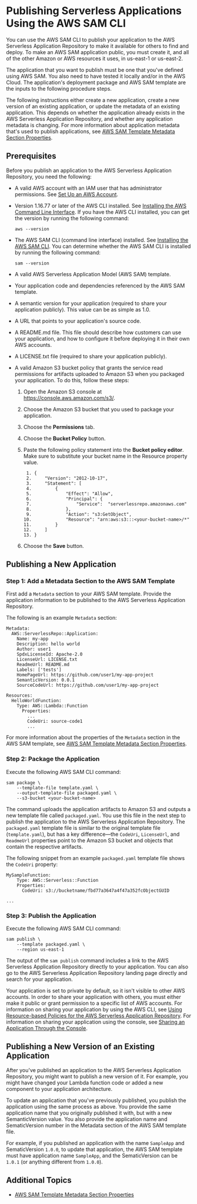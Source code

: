 # Publishing Serverless Applications Using the AWS SAM CLI<a name="serverless-sam-template-publishing-applications"></a>

You can use the AWS SAM CLI to publish your application to the AWS Serverless Application Repository to make it available for others to find and deploy\. To make an AWS SAM application public, you must create it, and all of the other Amazon or AWS resources it uses, in us\-east\-1 or us\-east\-2\.

The application that you want to publish must be one that you've defined using AWS SAM\. You also need to have tested it locally and/or in the AWS Cloud\. The application's deployment package and AWS SAM template are the inputs to the following procedure steps\.

The following instructions either create a new application, create a new version of an existing application, or update the metadata of an existing application\. This depends on whether the application already exists in the AWS Serverless Application Repository, and whether any application metadata is changing\. For more information about application metadata that's used to publish applications, see [AWS SAM Template Metadata Section Properties](serverless-sam-template-publishing-applications-metadata-properties.md)\.

## Prerequisites<a name="serverless-sam-template-publishing-applications-prerequisites"></a>

Before you publish an application to the AWS Serverless Application Repository, you need the following:
+ A valid AWS account with an IAM user that has administrator permissions\. See [Set Up an AWS Account](https://docs.aws.amazon.com/lambda/latest/dg/setup.html)\.
+ Version 1\.16\.77 or later of the AWS CLI installed\. See [Installing the AWS Command Line Interface](https://docs.aws.amazon.com/cli/latest/userguide/cli-chap-install.html)\. If you have the AWS CLI installed, you can get the version by running the following command:

  ```
  aws --version
  ```
+ The AWS SAM CLI \(command line interface\) installed\. See [Installing the AWS SAM CLI](https://docs.aws.amazon.com/serverless-application-model/latest/developerguide/serverless-sam-cli-install.html)\. You can determine whether the AWS SAM CLI is installed by running the following command:

  ```
  sam --version
  ```
+ A valid AWS Serverless Application Model \(AWS SAM\) template\.
+ Your application code and dependencies referenced by the AWS SAM template\.
+ A semantic version for your application \(required to share your application publicly\)\. This value can be as simple as 1\.0\.
+ A URL that points to your application's source code\.
+ A README\.md file\. This file should describe how customers can use your application, and how to configure it before deploying it in their own AWS accounts\. 
+ A LICENSE\.txt file \(required to share your application publicly\)\.
+ A valid Amazon S3 bucket policy that grants the service read permissions for artifacts uploaded to Amazon S3 when you packaged your application\. To do this, follow these steps:

  1. Open the Amazon S3 console at [https://console\.aws\.amazon\.com/s3/](https://console.aws.amazon.com/s3/)\.

  1. Choose the Amazon S3 bucket that you used to package your application\.

  1. Choose the **Permissions** tab\.

  1. Choose the **Bucket Policy** button\.

  1. Paste the following policy statement into the **Bucket policy editor**\. Make sure to substitute your bucket name in the Resource property value\.

     ```
      1. {
      2.     "Version": "2012-10-17",
      3.     "Statement": [
      4.         {
      5.             "Effect": "Allow",
      6.             "Principal": {
      7.                 "Service":  "serverlessrepo.amazonaws.com"
      8.             },
      9.             "Action": "s3:GetObject",
     10.             "Resource": "arn:aws:s3:::<your-bucket-name>/*"
     11.         }
     12.     ]
     13. }
     ```

  1. Choose the **Save** button\.

## Publishing a New Application<a name="serverless-sam-template-publishing-applications-new-app"></a>

### Step 1: Add a Metadata Section to the AWS SAM Template<a name="serverless-sam-template-publishing-applications-step1"></a>

First add a `Metadata` section to your AWS SAM template\. Provide the application information to be published to the AWS Serverless Application Repository\.

The following is an example `Metadata` section:

```
Metadata:
  AWS::ServerlessRepo::Application:
    Name: my-app
    Description: hello world
    Author: user1
    SpdxLicenseId: Apache-2.0
    LicenseUrl: LICENSE.txt
    ReadmeUrl: README.md
    Labels: ['tests']
    HomePageUrl: https://github.com/user1/my-app-project
    SemanticVersion: 0.0.1
    SourceCodeUrl: https://github.com/user1/my-app-project

Resources:
  HelloWorldFunction:
    Type: AWS::Lambda::Function
      Properties:
        ...
        CodeUri: source-code1
        ...
```

For more information about the properties of the `Metadata` section in the AWS SAM template, see [AWS SAM Template Metadata Section Properties](serverless-sam-template-publishing-applications-metadata-properties.md)\.

### Step 2: Package the Application<a name="serverless-sam-template-publishing-applications-step2"></a>

Execute the following AWS SAM CLI command:

```
sam package \
    --template-file template.yaml \
    --output-template-file packaged.yaml \
    --s3-bucket <your-bucket-name>
```

The command uploads the application artifacts to Amazon S3 and outputs a new template file called `packaged.yaml`\. You use this file in the next step to publish the application to the AWS Serverless Application Repository\. The `packaged.yaml` template file is similar to the original template file \(`template.yaml`\), but has a key difference—the `CodeUri`, `LicenseUrl`, and `ReadmeUrl` properties point to the Amazon S3 bucket and objects that contain the respective artifacts\.

The following snippet from an example `packaged.yaml` template file shows the `CodeUri` property: 

```
MySampleFunction:
    Type: AWS::Serverless::Function
    Properties:
      CodeUri: s3://bucketname/fbd77a3647a4f47a352fcObjectGUID

...
```

### Step 3: Publish the Application<a name="serverless-sam-template-publishing-applications-step3"></a>

Execute the following AWS SAM CLI command:

```
sam publish \
    --template packaged.yaml \
    --region us-east-1
```

The output of the `sam publish` command includes a link to the AWS Serverless Application Repository directly to your application\. You can also go to the AWS Serverless Application Repository landing page directly and search for your application\.

Your application is set to private by default, so it isn't visible to other AWS accounts\. In order to share your application with others, you must either make it public or grant permission to a specific list of AWS accounts\. For information on sharing your application by using the AWS CLI, see [Using Resource\-based Policies for the AWS Serverless Application Repository](https://docs.aws.amazon.com/serverlessrepo/latest/devguide/access-control-resource-based.html)\. For information on sharing your application using the console, see [Sharing an Application Through the Console](https://docs.aws.amazon.com/serverlessrepo/latest/devguide/serverlessrepo-how-to-publish.html#share-application)\.

## Publishing a New Version of an Existing Application<a name="serverless-sam-template-publishing-applications-new-version"></a>

After you've published an application to the AWS Serverless Application Repository, you might want to publish a new version of it\. For example, you might have changed your Lambda function code or added a new component to your application architecture\.

To update an application that you've previously published, you publish the application using the same process as above\. You provide the same application name that you originally published it with, but with a new SemanticVersion value\. You also provide the application name and SematicVersion number in the Metadata section of the AWS SAM template file\. 

For example, if you published an application with the name `SampleApp` and SematicVersion `1.0.0`, to update that application, the AWS SAM template must have application name `SampleApp`, and the SematicVersion can be `1.0.1` \(or anything different from `1.0.0`\)\.

## Additional Topics<a name="serverless-sam-template-publishing-applications-additional-topics"></a>
+ [AWS SAM Template Metadata Section Properties](serverless-sam-template-publishing-applications-metadata-properties.md)